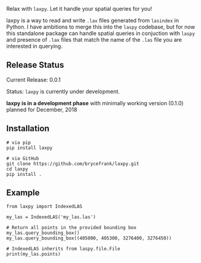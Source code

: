 Relax with `laxpy`. Let it handle your spatial queries for you!

laxpy is a way to read and write `.lax` files generated from `lasindex` in Python. I have ambitions to merge this into
the `laspy` codebase, but for now this standalone package can handle spatial queries in conjuction with `laspy` and 
presence of `.lax` files that match the name of the `.las` file you are interested in querying.


## Release Status

Current Release: 0.0.1

Status: `laxpy` is currently under development.

**laxpy is in a development phase** with minimally working version (0.1.0) planned for December, 2018

## Installation

```{bash}
# via pip
pip install laxpy

# via GitHub
git clone https://github.com/brycefrank/laxpy.git
cd laxpy
pip install .
```

## Example

```{python}
from laxpy import IndexedLAS

my_las = IndexedLAS('my_las.las')

# Return all points in the provided bounding box
my_las.query_bounding_box()
my_las.query_bounding_box((405000, 405300, 3276400, 3276450))

# IndexedLAS inherits from laspy.file.File
print(my_las.points)
```